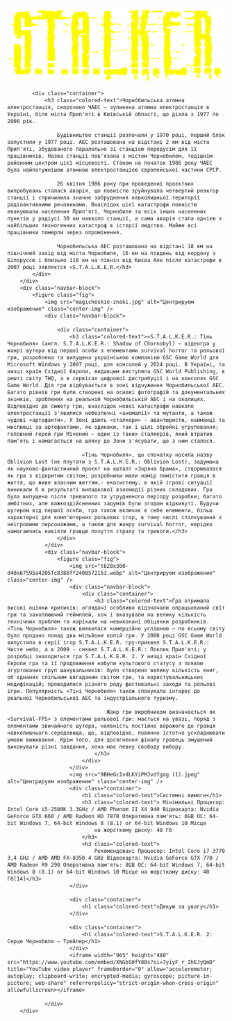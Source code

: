 <!DOCTYPE html>
<html lang="en">

<head>
    <meta charset="UTF-8">
    <meta http-equiv="X-UA-Compatible" content="IE=edge">
    <meta name="viewport" content="width=device-width, initial-scale=1.0">
    <title>Історія S.T.A.L.K.E.R.</title>
    <link rel="stylesheet" href="style.css">
</head>

<body>
    <img src="S.T.A.L.K.E.R._Logo.png" alt="">
    <div class="container">
        <div class="navbar-block">

            <div class="container">
                <h3 class="colored-text">Чорно́бильська атомна електростанція, скорочено ЧАЕС — зупинена атомна електростанція в Україні, біля міста Прип'яті в Київській області, що діяла з 1977 по 2000 рік.

                    Будівництво станції розпочали у 1970 році, перший блок запустили у 1977 році. АЕС розташована на відстані 2 км від міста Прип'яті, збудованого паралельно зі станцією передусім для її працівників. Назва станції пов'язана з містом Чорнобилем, тодішнім районним центром цієї місцевості. Станом на початок 1986 року ЧАЕС була найпотужнішою атомною електростанцією європейської частини СРСР.
                    
                    26 квітня 1986 року при проведенні проєктних випробувань сталася аварія, що повністю зруйнувала четвертий реактор станції і спричинила значне забруднення навколишньої території радіоактивними речовинами. Внаслідок цієї катастрофи повністю евакуювали населення Прип'яті, Чорнобиля та всіх інших населених пунктів у радіусі 30 км навколо станції, а сама аварія стала однією з найбільших техногенних катастроф в історії людства. Майже всі працівники померли через опромінення.
                    
                    Чорнобильська АЕС розташована на відстані 18 км на північний захід від міста Чорнобиля, 16 км на південь від кордону з Білоруссю і близько 110 км на північ від Києва Але після катастрофи в 2007 році зявляєтся «S.T.A.L.K.E.R.</h3>
            </div>
        </div>
        <div class="navbar-block">
            <figure class="fig">
                <img src="magicheskie-znaki.jpg" alt="Центрируем изображение" class="center-img" />
                <div class="navbar-block">

                    <div class="container">
                        <h3 class="colored-text">«S.T.A.L.K.E.R.: Тінь Чорнобиля» (англ. S.T.A.L.K.E.R.: Shadow of Chornobyl) — відеогра у жанрі шутера від першої особи з елементами survival horror та рольової гри, розроблена та випущена українською компанією GSC Game World для Microsoft Windows у 2007 році, для консолей у 2024 році. В Україні, та низці країн Східної Європи, видавцем виступила GSC World Publishing, в решті світу THQ, а в сервісах цифрової дистрибуції і на консолях GSC Game World. Дія гри відбувається в зоні відчуження Чорнобильської АЕС. Багато рівнів гри були створені на основі фотографій та документальних знімків, зроблених на реальній Чорнобильській АЕС і на околицях. Відповідно до сюжету гри, внаслідок нової катастрофи навколо електростанції з'явилися небезпечні «аномалії» та мутанти, а також чудові «артефакти». У Зоні діють «сталкери» - авантюристи, найманці та мисливці за артефактами, як одинаки, так і цілі збройні угруповання; головний герой гри Мічений — один із таких сталкерів, який втратив пам'ять і намагається на шляху до Зони з'ясувати, що з ним сталося.

                            «Тінь Чорнобиля», що спочатку носила назву Oblivion Lost (не плутати з S.T.A.L.K.E.R.: Oblivion Lost), задумана як науково-фантастичний проєкт на кшталт «Зоряна брама», створювалася як гра з відкритим світом; розробники мали намір помістити гравця в життя, що живе власним життям,- екосистему, в якій ігрові ситуації виникали б в результаті випадкової взаємодії різних складових. Гра була випущена після тривалого та утрудненого періоду розробки; багато амбітних, але важкоздійсненних задумів були згодом відкинуті. Будучи шутером від першої особи, гра також включає в себе елементи, більш характерні для комп'ютерних рольових ігор, в тому числі спілкування з неігровими персонажами, а також для жанру survival horror, нерідко намагаючись навіяти гравцю почуття страху та тривоги.</h3>
                    </div>
                </div>
                <div class="navbar-block">
                    <figure class="fig">
                        <img src="t620x300-d40a67595a4205fc8386ff2408572153.webp" alt="Центрируем изображение" class="center-img" />
                        <div class="navbar-block">
                            <div class="container">
                                <h3 class="colored-text">Гра отримала високі оцінки критиків: оглядачі особливо відзначали опрацьований світ гри та захоплюючий геймплей, хоч і вказували на велику кількість технічних проблем та нарікали на невиконані обіцянки розробників. «Тінь Чорнобиля» також виявилася комерційно успішною — по всьому світу було продано понад два мільйони копій гри. У 2008 році GSC Game World випустила в серії ігор S.T.A.L.K.E.R. гру-приквел S.T.A.L.K.E.R.: Чисте небо, а в 2009 - сиквел S.T.A.L.K.E.R.: Поклик Прип'яті; у розробці знаходиться гра S.T.A.L.K.E.R. 2. У низці країн Східної Європи гра та її продовження набули культового статусу з появою згуртованих груп шанувальників: було створено велику кількість книг, об'єднаних спільним вигаданим світом гри, та користувальницьких модифікацій; проводилися різного роду фестивальні заходи та рольові ігри. Популярність «Тіні Чорнобиля» також спонукала інтерес до реальної Чорнобильської АЕС та індустріального туризму.

                                    Жанр гри виробником визначається як «Survival-FPS» з елементами рольової гри: мається на увазі, поряд з елементами звичайного шутера, наявність постійно ворожого до гравця навколишнього середовища, що, відповідно, повинно істотно ускладнювати умови виживання. Крім того, для досягнення фіналу гравець змушений виконувати різні завдання, хоча має певну свободу вибору.
                                </h3>
                            </div>
                        </div>
                        <img src="9BHeGc1vdLKYiPMJvdfgog (1).jpeg" alt="Центрируем изображение" class="center-img" />
                        <div class="container">
                            <h1 class="colored-text">Системні вимоги</h1>
                            <h3 class="colored-text"> Мінімальні Процесор: Intel Core i5-2500K 3.3GHz / AMD Phenom II X4 940 Відеокарта: Nvidia GeForce GTX 660 / AMD Radeon HD 7870 Оперативна пам'ять: 6GB ОС: 64-bit Windows 7, 64-bit Windows 8 (8.1) or 64-bit Windows 10 Місце
                                на жорсткому диску: 40 Гб
                            </h3>
                            <h3 class="colored-text">
                                Рекомендовані Процесор: Intel Core i7 3770 3,4 GHz / AMD AMD FX-8350 4 GHz Відеокарта: Nvidia GeForce GTX 770 / AMD Radeon R9 290 Оперативна пам'ять: 8GB ОС: 64-bit Windows 7, 64-bit Windows 8 (8.1) or 64-bit Windows 10 Місце на жорсткому диску: 40 Гб[14]</h3>
                        </div>
                        
                        <div class="container">
                            <h1 class="colored-text">Дякую за увагу</h1>
                        </div>
                      
                        <div class="container">
                            <h1 class="colored-text">S.T.A.L.K.E.R. 2: Серце Чорнобиля — Трейлер</h1>
                        </div>
                        <iframe width="965" height="480" src="https://www.youtube.com/embed/XNGbS0fY80s?si=7yiyF_r_IhEJyQmD" title="YouTube video player" frameborder="0" allow="accelerometer; autoplay; clipboard-write; encrypted-media; gyroscope; picture-in-picture; web-share" referrerpolicy="strict-origin-when-cross-origin" allowfullscreen></iframe>
                        
                </div>
        </div>
</body>

</html>
